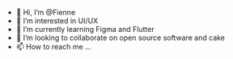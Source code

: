 - 👋 Hi, I’m @Fienne
- 👀 I’m interested in UI/UX
- 🌱 I’m currently learning Figma and Flutter
- 💞️ I’m looking to collaborate on  open source software and cake
- 📫 How to reach me ...

<!---
Fienne/Fienne is a ✨ special ✨ repository because its `README.md` (this file) appears on your GitHub profile.
You can click the Preview link to take a look at your changes.
--->
